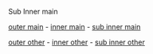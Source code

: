 Sub Inner main

[outer main](../../main.md) - [inner main](../main.md) - [sub inner main](main.md)

[outer other](../../other.md) - [inner other](../other.md) - [sub inner other](other.md)
